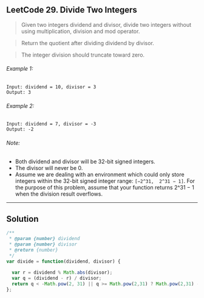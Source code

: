 ## LeetCode 29. Divide Two Integers
> Given two integers dividend and divisor, divide two integers without using multiplication, division and mod operator.

> Return the quotient after dividing dividend by divisor.

> The integer division should truncate toward zero.

###### Example 1:
```
Input: dividend = 10, divisor = 3
Output: 3
```
###### Example 2:
```
Input: dividend = 7, divisor = -3
Output: -2
```
###### Note:
- Both dividend and divisor will be 32-bit signed integers.
- The divisor will never be 0.
- Assume we are dealing with an environment which could only store integers within the 32-bit signed integer range: 
`[−2^31,  2^31 − 1]`. For the purpose of this problem, assume that your function returns 2^31 − 1 when the division result overflows.

---
## Solution
```javascript
/**
 * @param {number} dividend
 * @param {number} divisor
 * @return {number}
 */
var divide = function(dividend, divisor) {
  
  var r = dividend % Math.abs(divisor);
  var q = (dividend - r) / divisor;  
  return q < -Math.pow(2, 31) || q >= Math.pow(2,31) ? Math.pow(2,31) - 1 : q;
};
```
